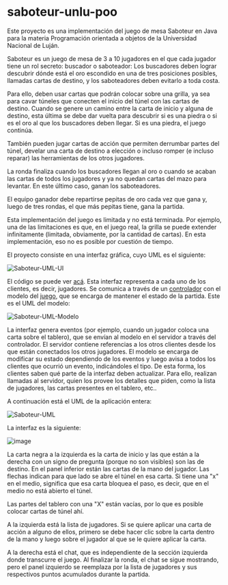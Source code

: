 # saboteur-unlu-poo

Este proyecto es una implementación del juego de mesa Saboteur en Java para la materia Programación orientada a objetos de la Universidad Nacional de Luján.

Saboteur es un juego de mesa de 3 a 10 jugadores en el que cada jugador tiene un rol secreto: buscador o saboteador: Los buscadores deben lograr descubrir dónde está el oro escondido en una de tres posiciones posibles, llamadas cartas de destino, y los saboteadores deben evitarlo a toda costa.

Para ello, deben usar cartas que podrán colocar sobre una grilla, ya sea para cavar túneles que conecten el inicio del túnel con las cartas de destino. Cuando se genere un camino entre la carta de inicio y alguna de destino, esta última se debe dar vuelta para descubrir si es una piedra o si es el oro al que los buscadores deben llegar. Si es una piedra, el juego continúa.

También pueden jugar cartas de acción que permiten derrumbar partes del túnel, develar una carta de destino a elección o incluso romper (e incluso reparar) las herramientas de los otros jugadores.

La ronda finaliza cuando los buscadores llegan al oro o cuando se acaban las cartas de todos los jugadores y ya no quedan cartas del mazo para levantar. En este último caso, ganan los saboteadores.

El equipo ganador debe repartirse pepitas de oro cada vez que gana y, luego de tres rondas, el que más pepitas tiene, gana la partida.

Esta implementación del juego es limitada y no está terminada. Por ejemplo, una de las limitaciones es que, en el juego real, la grilla se puede extender infinitamente (limitada, obviamente, por la cantidad de cartas). En esta implementación, eso no es posible por cuestión de tiempo.

El proyecto consiste en una interfaz gráfica, cuyo UML es el siguiente:

![Saboteur-UML-UI](https://user-images.githubusercontent.com/20674466/203629918-ff651e91-c65a-4134-be8e-04da5d81c8fd.png)

El código se puede ver [acá](https://github.com/exe-quiel/saboteur-unlu-poo/tree/master/src/ar/edu/unlu/poo/saboteur/vista). Esta interfaz representa a cada uno de los clientes, es decir, jugadores. Se comunica a través de un [controlador](https://github.com/exe-quiel/saboteur-unlu-poo/blob/master/src/ar/edu/unlu/poo/saboteur/controlador/ControladorJuego.java) con el modelo del [juego](https://github.com/exe-quiel/saboteur-unlu-poo/blob/master/src/ar/edu/unlu/poo/saboteur/modelo/impl/Juego.java), que se encarga de mantener el estado de la partida. Este es el UML del modelo:

![Saboteur-UML-Modelo](https://user-images.githubusercontent.com/20674466/203631200-bd7a9564-d2ea-41db-89a4-a612ab1b6450.png)

La interfaz genera eventos (por ejemplo, cuando un jugador coloca una carta sobre el tablero), que se envían al modelo en el servidor a través del controlador. El servidor contiene referencias a los otros clientes desde los que están conectados los otros jugadores. El modelo se encarga de modificar su estado dependiendo de los eventos y luego avisa a todos los clientes que ocurrió un evento, indicándoles el tipo. De esta forma, los clientes saben qué parte de la interfaz deben actualizar. Para ello, realizan llamadas al servidor, quien los provee los detalles que piden, como la lista de jugadores, las cartas presentes en el tablero, etc..
 
 A continuación está el UML de la aplicación entera:
 
 ![Saboteur-UML](https://user-images.githubusercontent.com/20674466/203631311-e251d609-f829-40ba-baa1-a9ef44d33d88.png) 

La interfaz es la siguiente:

![image](https://user-images.githubusercontent.com/20674466/203631848-cba2ed12-1a36-441d-9b70-a371baa0964f.png)

La carta negra a la izquierda es la carta de inicio y las que están a la derecha con un signo de pregunta (porque no son visibles) son las de destino. En el panel inferior están las cartas de la mano del jugador. Las flechas indican para que lado se abre el túnel en esa carta. Si tiene una "x" en el medio, significa que esa carta bloquea el paso, es decir, que en el medio no está abierto el túnel.

Las partes del tablero con una "X" están vacías, por lo que es posible colocar cartas de túnel ahí.

A la izquierda está la lista de jugadores. Si se quiere aplicar una carta de acción a alguno de ellos, primero se debe hacer clic sobre la carta dentro de la mano y luego sobre el jugador al que se le quiere aplicar la carta.

A la derecha está el chat, que es independiente de la sección izquierda donde transcurre el juego. Al finalizar la ronda, el chat se sigue mostrando, pero el panel izquierdo se reemplaza por la lista de jugadores y sus respectivos puntos acumulados durante la partida.
